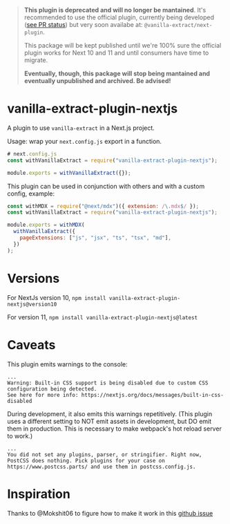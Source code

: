 > **This plugin is deprecated and will no longer be mantained**. It's recommended to use the official plugin, currently being developed ([see PR status](https://github.com/seek-oss/vanilla-extract/pull/336#pullrequestreview-746644897)) but very soon availabe at: `@vanilla-extract/next-plugin`.
>
> This package will be kept published until we're 100% sure the official plugin works for Next 10 and 11 and until consumers have time to migrate.
>
> **Eventually, though, this package will stop being mantained and eventually unpublished and archived. Be advised!**

# vanilla-extract-plugin-nextjs

A plugin to use `vanilla-extract` in a Next.js project.

Usage: wrap your `next.config.js` export in a function.

```js
# next.config.js
const withVanillaExtract = require("vanilla-extract-plugin-nextjs");

module.exports = withVanillaExtract({});
```

This plugin can be used in conjunction with others and with a custom config, example:

```js
const withMDX = require("@next/mdx")({ extension: /\.mdx$/ });
const withVanillaExtract = require("vanilla-extract-plugin-nextjs");

module.exports = withMDX(
  withVanillaExtract({
    pageExtensions: ["js", "jsx", "ts", "tsx", "md"],
  })
);
```

# Versions

For NextJs version 10, `npm install vanilla-extract-plugin-nextjs@version10`

For version 11, `npm install vanilla-extract-plugin-nextjs@latest`

# Caveats

This plugin emits warnings to the console:

```
...
Warning: Built-in CSS support is being disabled due to custom CSS configuration being detected.
See here for more info: https://nextjs.org/docs/messages/built-in-css-disabled
```

During development, it also emits this warnings repetitively. (This plugin uses a different setting to NOT emit assets in development, but DO emit them in production. This is necessary to make webpack's hot reload server to work.)

```
...
You did not set any plugins, parser, or stringifier. Right now, PostCSS does nothing. Pick plugins for your case on https://www.postcss.parts/ and use them in postcss.config.js.
```

# Inspiration

Thanks to @Mokshit06 to figure how to make it work in this [github issue](https://github.com/seek-oss/vanilla-extract/issues/4#issuecomment-810842869)

